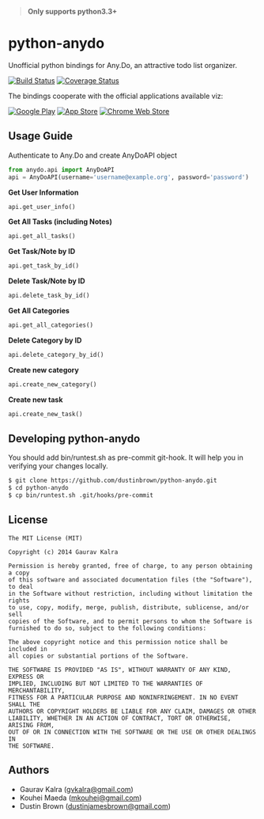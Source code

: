 >  **Only supports python3.3+**

python-anydo
============

Unofficial python bindings for Any.Do, an attractive todo list organizer.

[![Build Status](https://travis-ci.org/dustinbrown/python-anydo.png?branch=master)](https://travis-ci.org/dustinbrown/python-anydo)
[![Coverage Status](https://coveralls.io/repos/github/dustinbrown/python-anydo/badge.svg?branch=master)](https://coveralls.io/github/dustinbrown/python-anydo?branch=master)

The bindings cooperate with the official applications available viz:

[![Google Play](http://www.any.do/images/download-badges/40px/googleplay.png)](https://play.google.com/store/apps/details?id=com.anydo)
[![App Store](http://www.any.do/images/download-badges/40px/appstore.png)](https://itunes.apple.com/us/app/any.do/id497328576?ls=1&mt=8)
[![Chrome Web Store](http://www.any.do/images/download-badges/40px/chromewebstore.png)](https://chrome.google.com/webstore/detail/anydo/kdadialhpiikehpdeejjeiikopddkjem)

Usage Guide
-----------------
Authenticate to Any.Do and create AnyDoAPI object
```python
from anydo.api import AnyDoAPI
api = AnyDoAPI(username='username@example.org', password='password')
```

**Get User Information**
```python
api.get_user_info()
```

**Get All Tasks (including Notes)**
```python
api.get_all_tasks()
```

**Get Task/Note by ID**
```python
api.get_task_by_id()
```

**Delete Task/Note by ID**
```python
api.delete_task_by_id()
```

**Get All Categories**
```python
api.get_all_categories()
```

**Delete Category by ID**
```python
api.delete_category_by_id()
```

**Create new category**
```python
api.create_new_category()
```

**Create new task**
```python
api.create_new_task()
```

Developing python-anydo
--------------------------------------------
You should add bin/runtest.sh as pre-commit git-hook.
It will help you in verifying your changes locally.
```bash
$ git clone https://github.com/dustinbrown/python-anydo.git
$ cd python-anydo
$ cp bin/runtest.sh .git/hooks/pre-commit
```

License
-----------------
```text
The MIT License (MIT)

Copyright (c) 2014 Gaurav Kalra

Permission is hereby granted, free of charge, to any person obtaining a copy
of this software and associated documentation files (the "Software"), to deal
in the Software without restriction, including without limitation the rights
to use, copy, modify, merge, publish, distribute, sublicense, and/or sell
copies of the Software, and to permit persons to whom the Software is
furnished to do so, subject to the following conditions:

The above copyright notice and this permission notice shall be included in
all copies or substantial portions of the Software.

THE SOFTWARE IS PROVIDED "AS IS", WITHOUT WARRANTY OF ANY KIND, EXPRESS OR
IMPLIED, INCLUDING BUT NOT LIMITED TO THE WARRANTIES OF MERCHANTABILITY,
FITNESS FOR A PARTICULAR PURPOSE AND NONINFRINGEMENT. IN NO EVENT SHALL THE
AUTHORS OR COPYRIGHT HOLDERS BE LIABLE FOR ANY CLAIM, DAMAGES OR OTHER
LIABILITY, WHETHER IN AN ACTION OF CONTRACT, TORT OR OTHERWISE, ARISING FROM,
OUT OF OR IN CONNECTION WITH THE SOFTWARE OR THE USE OR OTHER DEALINGS IN
THE SOFTWARE.
```

Authors
-----------------
- Gaurav Kalra (<gvkalra@gmail.com>)
- Kouhei Maeda (<mkouhei@gmail.com>)
- Dustin Brown (<dustinjamesbrown@gmail.com>)
